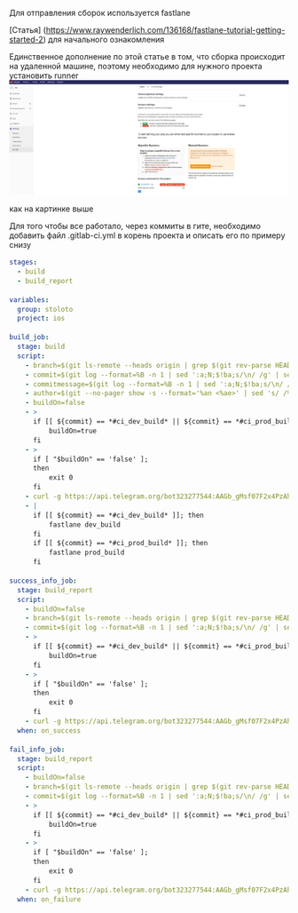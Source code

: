 Для отправления сборок используется fastlane

[Статья] (https://www.raywenderlich.com/136168/fastlane-tutorial-getting-started-2) для начального ознакомления 

Единственное дополнение по этой статье в том, что сборка происходит на удаленной машине, поэтому необходимо для нужного проекта установить runner  
![fastlane_ci_runner](images/Fastlane/fastlane_ci_runner.png)  

как на картинке выше  


Для того чтобы все работало, через коммиты в гите, необходимо добавить файл .gitlab-ci.yml в корень проекта и описать его по примеру снизу  

```YAML
stages:
  - build
  - build_report

variables:
  group: stoloto
  project: ios

build_job:
  stage: build
  script:
    - branch=$(git ls-remote --heads origin | grep $(git rev-parse HEAD) | cut -d / -f 3)
    - commit=$(git log --format=%B -n 1 | sed ':a;N;$!ba;s/\n/ /g' | sed 's/ /%20/g')
    - commitmessage=$(git log --format=%B -n 1 | sed ':a;N;$!ba;s/\n/ /g' | sed 's/ /%20/g' | sed 's/#ci_dev_build%20//g' | sed 's/#ci_prod_build%20//g' )
    - author=$(git --no-pager show -s --format='%an <%ae>' | sed 's/ /%20/g')
    - buildOn=false
    - >
      if [[ ${commit} == *#ci_dev_build* || ${commit} == *#ci_prod_build* ]]; then
          buildOn=true
      fi
    - >
      if [ "$buildOn" == 'false' ];
      then
          exit 0
      fi
    - curl -g https://api.telegram.org/bot323277544:AAGb_gMsf07F2x4PzAhQXNiKL8Qbk5zhWdc/sendMessage\?chat_id=-1001302491618\&text\=\*Building\*%20\[$project\]\(https://git.finch.fm/$group/$project/pipelines\)\($branch\)%20by%20$author%20-%20$commitmessage
    - |
      if [[ ${commit} == *#ci_dev_build* ]]; then
          fastlane dev_build
      fi
      if [[ ${commit} == *#ci_prod_build* ]]; then
          fastlane prod_build
      fi

success_info_job:
  stage: build_report
  script:
    - buildOn=false
    - branch=$(git ls-remote --heads origin | grep $(git rev-parse HEAD) | cut -d / -f 3)
    - commit=$(git log --format=%B -n 1 | sed ':a;N;$!ba;s/\n/ /g' | sed 's/ /%20/g')
    - >
      if [[ ${commit} == *#ci_dev_build* || ${commit} == *#ci_prod_build* ]]; then
          buildOn=true
      fi
    - >
      if [ "$buildOn" == 'false' ];
      then
          exit 0
      fi
    - curl -g https://api.telegram.org/bot323277544:AAGb_gMsf07F2x4PzAhQXNiKL8Qbk5zhWdc/sendMessage\?chat_id=-1001302491618\&text\=\*Success\*%20\[$project\]\(https://git.finch.fm/$group/$project/pipelines\)\($branch\)
  when: on_success

fail_info_job:
  stage: build_report
  script:
    - buildOn=false
    - branch=$(git ls-remote --heads origin | grep $(git rev-parse HEAD) | cut -d / -f 3)
    - commit=$(git log --format=%B -n 1 | sed ':a;N;$!ba;s/\n/ /g' | sed 's/ /%20/g')
    - >
      if [[ ${commit} == *#ci_dev_build* || ${commit} == *#ci_prod_build* ]]; then
          buildOn=true
      fi
    - >
      if [ "$buildOn" == 'false' ];
      then
          exit 0
      fi
    - curl -g https://api.telegram.org/bot323277544:AAGb_gMsf07F2x4PzAhQXNiKL8Qbk5zhWdc/sendMessage\?chat_id=-1001302491618\&text\=\*UnSuccess\*%20\[$project\]\(https://git.finch.fm/$group/$project/pipelines\)\($branch\)
  when: on_failure

```